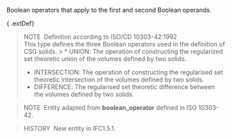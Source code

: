 ﻿Boolean operators that apply to the first and second Boolean operands.

{ .extDef}
> NOTE&nbsp; Definition according to ISO/CD 10303-42:1992  
> This type defines the three Boolean operators used in the definition of CSG solids. > * UNION: The operation of constructing the regularized set theoretic union of the volumes defined by two solids. 
> * INTERSECTION: The operation of constructing the regularised set theoretic intersection of the volumes defined by two solids. 
> * DIFFERENCE: The regularised set theoretic difference between the volumes defined by two solids.

> NOTE&nbsp; Entity adapted from **boolean_operator** defined in ISO 10303-42.

> HISTORY&nbsp; New entity in IFC1.5.1.